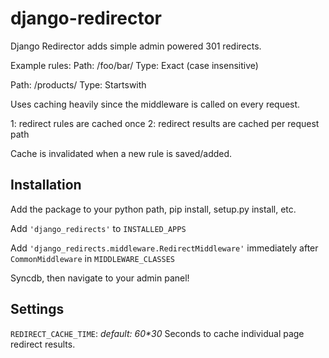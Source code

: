 django-redirector
=================

Django Redirector adds simple admin powered 301 redirects.


Example rules:
Path: /foo/bar/
Type: Exact (case insensitive) 

Path: /products/
Type: Startswith

Uses caching heavily since the middleware is called on every request.

1: redirect rules are cached once
2: redirect results are cached per request path

Cache is invalidated when a new rule is saved/added.


Installation
------------
Add the package to your python path, pip install, setup.py install, etc. 

Add `'django_redirects'` to `INSTALLED_APPS`

Add `'django_redirects.middleware.RedirectMiddleware'` immediately after `CommonMiddleware` in `MIDDLEWARE_CLASSES`

Syncdb, then navigate to your admin panel!


Settings
--------
``REDIRECT_CACHE_TIME``: _default: 60*30_
Seconds to cache individual page redirect results. 

